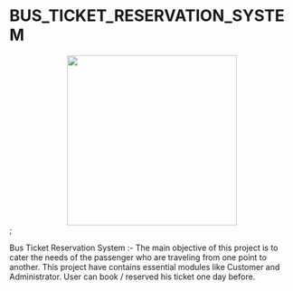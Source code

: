 # BUS_TICKET_RESERVATION_SYSTEM


<img src="https://user-images.githubusercontent.com/105925554/202095032-27388632-691a-4469-91b2-be40ed2fc4d7.png" style= "width:300px;margin:auto;text-align:center;display:flex; justify-items:center">;


Bus Ticket Reservation System :- The main objective of this project is to cater the needs of the passenger who are traveling from one point to another. This project have contains essential modules like Customer and Administrator. User can book / reserved his ticket one day before.
